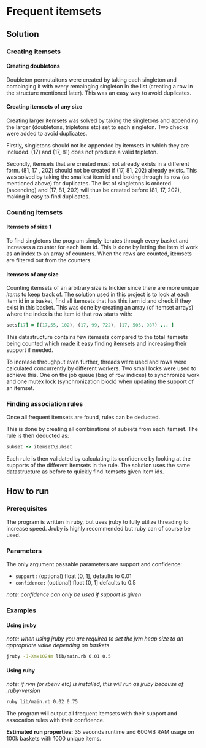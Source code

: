 # Frequent itemsets

## Solution

### Creating itemsets

#### Creating doubletons
Doubleton permutaitons were created by taking each singleton and combinging it with every remainging singleton in the list (creating a row in the structure mentioned later). This was an easy way to avoid duplicates.

#### Creating itemsets of any size
Creating larger itemsets was solved by taking the singletons and appending the larger (doubletons, tripletons etc) set to each singleton. Two checks were added to avoid duplicates. 

Firstly, singletons should not be appended by itemsets in which they are included. (17) and (17, 81) does not produce a valid tripleton. 

Secondly, itemsets that are created must not already exists in a different form. (81, 17 , 202) should not be created if (17, 81, 202) already exists. This was solved by taking the smallest item id and looking through its row (as mentioned above) for duplicates. The list of singletons is ordered (ascending) and (17, 81, 202) will thus be created before (81, 17, 202), making it easy to find duplicates.

### Counting itemsets

#### Itemsets of size 1
To find singletons the program simply iterates through every basket and increases a counter for each item id.
This is done by letting the item id work as an index to an array of counters.
When the rows are counted, itemsets are filtered out from the counters.

#### Itemsets of any size
Counting itemsets of an arbitrary size is trickier since there are more unique *items* to keep track of.
The solution used in this project is to look at each item id in a basket, find all itemsets that has this item id and check if they exist in this basket.
This was done by creating an array (of itemset arrays) where the index is the item id that row starts with:

```ruby
sets[17] = [(17,55, 102), (17, 99, 722), (17, 505, 987) ... ]
```

This datastructure contains few itemsets compared to the total itemsets being counted which made it easy finding itemsets and increasing their support if needed.

To increase throughput even further, threads were used and rows were calculated concurrently by different workers.
Two small locks were used to achieve this. One on the job queue (bag of row indices) to synchronize work and one mutex lock (synchronization block) when updating the support of an itemset.

### Finding association rules
Once all frequent itemsets are found, rules can be deducted.

This is done by creating all combinations of subsets from each itemset. The rule is then deducted as:
```ruby
subset -> itemset\subset
```

Each rule is then validated by calculating its confidence by looking at the supports of the different itemsets in the rule.
The solution uses the same datastructure as before to quickly find itemsets given item ids.

## How to run

### Prerequisites
The program is written in ruby, but uses jruby to fully utilize threading to increase speed.
Jruby is highly recommended but ruby can of course be used.

### Parameters
The only argument passable parameters are support and confidence:

 - `support:` (optional) float (0, 1], defaults to 0.01
 - `confidence:` (optional) float (0, 1] defaults to 0.5
 
*note: confidence can only be used if support is given*
 
### Examples

#### Using jruby
*note: when using jruby you are required to set the jvm heap size to an appropriate value depending on baskets*

```bash
jruby -J-Xmx1024m lib/main.rb 0.01 0.5
```

#### Using ruby
*note: if rvm (or rbenv etc) is installed, this will run as jruby because of .ruby-version*
```bash
ruby lib/main.rb 0.02 0.75
```

The program will output all frequent itemsets with their support and assocation rules with their confidence.

**Estimated run properties:** 35 seconds runtime and 600MB RAM usage on 100k baskets with 1000 unique items.
